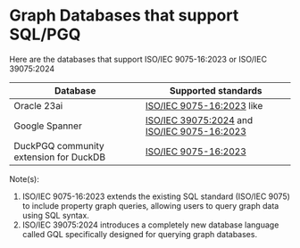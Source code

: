 # Graph Databases that support SQL/PGQ

Here are the databases that support ISO/IEC 9075-16:2023 or ISO/IEC 39075:2024

|Database|Supported standards|
|--------|-------------------|
|Oracle 23ai|[ISO/IEC 9075-16:2023](https://blogs.oracle.com/ace/post/getting-started-with-property-graphs-in-oracle-database-23ai) like|
|Google Spanner|[ISO/IEC 39075:2024](https://cloud.google.com/spanner/docs/graph/iso-standards) and [ISO/IEC 9075-16:2023](https://cloud.google.com/spanner/docs/graph/iso-standards)|
|DuckPGQ community extension for DuckDB|[ISO/IEC 9075-16:2023](https://duckpgq.org/)|

Note(s):

1. ISO/IEC 9075-16:2023 extends the existing SQL standard (ISO/IEC 9075) to include property graph queries, allowing users to query graph data using SQL syntax.
2. ISO/IEC 39075:2024 introduces a completely new database language called GQL specifically designed for querying graph databases.
